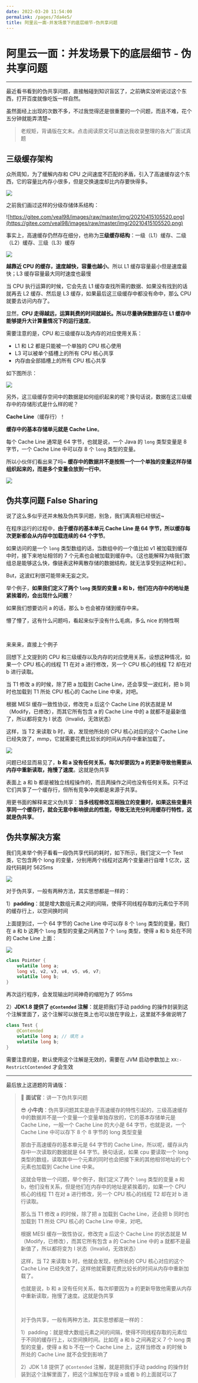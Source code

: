 ```yaml
---
date: 2022-03-20 11:54:00
permalink: /pages/7da4e5/
title: 阿里云一面-并发场景下的底层细节-伪共享问题
---
```

# 阿里云一面：并发场景下的底层细节 - 伪共享问题

---

最近看书看到的伪共享问题，直接触碰到知识盲区了，之前确实没听说过这个东西，打开百度就像吃饭一样自然。

虽然面经上出现的次数不多，不过我觉得还是很重要的一个问题，而且不难，花个五分钟就能弄清楚~

> 老规矩，背诵版在文末。点击阅读原文可以直达我收录整理的各大厂面试真题

## 三级缓存架构

众所周知，为了缓解内存和 CPU 之间速度不匹配的矛盾，引入了高速缓存这个东西，它的容量比内存小很多，但是交换速度却比内存要快得多。

![](https://gitee.com/veal98/images/raw/master/img/20220123103126.png)

之前我们画过这样的分级存储体系结构：

![https://gitee.com/veal98/images/raw/master/img/20210415105520.png](https://gitee.com/veal98/images/raw/master/img/20210415105520.png)

事实上，高速缓存仍然存在细分，也称为**三级缓存结构**：一级（L1）缓存、二级（L2）缓存、三级（L3）缓存

![](https://gitee.com/veal98/images/raw/master/img/20220123103333.png)

**越靠近 CPU 的缓存，速度越快，容量也越小**。所以 L1 缓存容量最小但是速度最快；L3 缓存容量最大同时速度也最慢

当 CPU 执行运算的时候，它会先去 L1 缓存查找所需的数据、如果没有找到的话就再去 L2 缓存、然后是 L3 缓存，如果最后这三级缓存中都没有命中，那么 CPU 就要去访问内存了。

显然，**CPU 走得越远，运算耗费的时间就越长。所以尽量确保数据存在 L1 缓存中能够提升大计算量情况下的运行速度**。

需要注意的是，CPU 和三级缓存以及内存的对应使用关系：

- L1 和 L2 都是只能被一个单独的 CPU 核心使用
- L3 可以被单个插槽上的所有 CPU 核心共享
- 内存由全部插槽上的所有 CPU 核心共享

如下图所示：

![](https://gitee.com/veal98/images/raw/master/img/20220123103836.png)

另外，这三级缓存空间中的数据是如何组织起来的呢？换句话说，数据在这三级缓存中的存储形式是什么样的呢？

**Cache Line**（缓存行）！

**缓存中的基本存储单元就是 Cache Line**。

每个 Cache Line 通常是 64 字节，也就是说，一个 Java 的 `long` 类型变量是 8 字节，一个 Cache Line 中可以存 8 个 `long` 类型的变量。

所以小伙伴们看出来了吗~ **缓存中的数据并不是按照一个一个单独的变量这样存储组织起来的，而是多个变量会放到一行中**。

![](https://gitee.com/veal98/images/raw/master/img/20220123105017.png)

## 伪共享问题 False Sharing

说了这么多似乎还并未触及伪共享问题，别急，我们离真相已经很近~

在程序运行的过程中，**由于缓存的基本单元 Cache Line 是 64 字节，所以缓存每次更新都会从内存中加载连续的 64 个字节**。

如果访问的是一个 `long` 类型数组的话，当数组中的一个值比如 v1 被加载到缓存中时，接下来地址相邻的 7 个元素也会被加载到缓存中。（这也能解释为啥我们数组总是能够这么快，像链表这种离散存储的数据结构，就无法享受到这种红利）。

But，这波红利很可能带来无妄之灾。

举个例子，**如果我们定义了两个 `long` 类型的变量 a 和 b，他们在内存中的地址是紧挨着的，会出现什么问题**？

如果我们想要访问 a 的话，那么 b 也会被存储到缓存中来。

懵了懵了，这有什么问题吗，看起来似乎没有什么毛病，多么 nice 的特性啊

<br>

来来来，直接上个例子

回想下上文提到的 CPU 和三级缓存以及内存的对应使用关系，设想这种情况，如果一个 CPU 核心的线程 T1 在对 a 进行修改，另一个 CPU 核心的线程 T2 却在对 b 进行读取。

当 T1 修改 a 的时候，除了把 a 加载到 Cache Line，还会享受一波红利，把 b 同时也加载到 T1 所处 CPU 核心的 Cache Line 中来，对吧。

根据 MESI 缓存一致性协议，修改完 a 后这个 Cache Line 的状态就是 M（Modify，已修改），而其它所有包含 a 的 Cache Line 中的 a 就都不是最新值了，所以都将变为 I 状态（Invalid，无效状态）

这样，当 T2 来读取 b 时，诶，发现他所处的 CPU 核心对应的这个 Cache Line 已经失效了，mmp，它就需要花费比较长的时间从内存中重新加载了。

![](https://gitee.com/veal98/images/raw/master/img/20220123111338.png)



问题已经显而易见了，**b 和 a 没有任何关系，每次却要因为 a 的更新导致他需要从内存中重新读取，拖慢了速度**。这就是伪共享

表面上 a 和 b 都是被独立线程操作的，而且两操作之间也没有任何关系。只不过它们共享了一个缓存行，但所有竞争冲突都是来源于共享。

用更书面的解释来定义伪共享：**当多线程修改互相独立的变量时，如果这些变量共享同一个缓存行，就会无意中影响彼此的性能，导致无法充分利用缓存行特性，这就是伪共享**。

## 伪共享解决方案

我们先来举个例子看看一段伪共享代码的耗时，如下所示，我们定义一个 Test 类，它包含两个 long 的变量，分别用两个线程对这两个变量进行自增 1 亿次，这段代码耗时 5625ms

![](https://gitee.com/veal98/images/raw/master/img/20220123111958.png)

对于伪共享，一般有两种方法，其实思想都是一样的：

1）**padding**：就是增大数组元素之间的间隔，使得不同线程存取的元素位于不同的缓存行上，以空间换时间

上面提到过，一个 64 字节的 Cache Line 中可以存 8 个 `long` 类型的变量，我们在 a 和 b 这两个 `long` 类型的变量之间再加 7 个 `long` 类型，使得 a 和 b 处在不同的 Cache Line 上面：

![](https://gitee.com/veal98/images/raw/master/img/20220123112656.png)

```java
class Pointer {
    volatile long a;
    long v1, v2, v3, v4, v5, v6, v7;
    volatile long b;
}
```

再次运行程序，会发现输出时间神奇的缩短为了 955ms

2）**JDK1.8 提供了 `@Contended` 注解**：就是把我们手动 padding 的操作封装到这个注解里面了，这个注解可以放在类上也可以放在字段上，这里就不多做说明了

```java
class Test {
	@Contended
    volatile long a; // 填充 a
    volatile long b;
}
```

需要注意的是，默认使用这个注解是无效的，需要在 JVM 启动参数加上 `XX:-RestrictContended` 才会生效

---

最后放上这道题的背诵版：

> 🥸 **面试官**：讲一下伪共享问题
>
> 😎 **小牛肉**：伪共享问题其实是由于高速缓存的特性引起的，三级高速缓存中的数据并不是一个变量一个变量单独存放的，它的基本存储单元是 Cache Line，一般一个 Cache Line 的大小是 64 字节，也就是说，一个 Cache Line 中可以存下 8 个 8 字节的 long 类型变量
>
> 那由于高速缓存的基本单元是 64 字节的 Cache Line，所以呢，缓存从内存中一次读取的数据就是 64 字节。换句话说，如果 cpu 要读取一个 long 类型的数组，读取其中一个元素的同时也会把接下来的其他相邻地址的七个元素也加载到 Cache Line 中来。
>
> 这就会导致一个问题，举个例子，我们定义了两个 `long` 类型的变量 a 和 b，他们没有关系，但是他们在内存中的地址是紧挨着的，如果一个 CPU 核心的线程 T1 在对 a 进行修改，另一个 CPU 核心的线程 T2 却在对 b 进行读取。
>
> 那么当 T1 修改 a 的时候，除了把 a 加载到 Cache Line，还会把 b 同时也加载到 T1 所处 CPU 核心的 Cache Line 中来，对吧。
>
> 根据 MESI 缓存一致性协议，修改完 a 后这个 Cache Line 的状态就是 M（Modify，已修改），而其它所有包含 a 的 Cache Line 中的 a 就都不是最新值了，所以都将变为 I 状态（Invalid，无效状态）
>
> 这样，当 T2 来读取 b 时，他就会发现，他所处的 CPU 核心对应的这个 Cache Line 已经失效了，这样他就需要花费比较长的时间从内存中重新加载了。
>
> 也就是说，b 和 a 没有任何关系，每次却要因为 a 的更新导致他需要从内存中重新读取，拖慢了速度。这就是伪共享
>
> <br>
>
> 对于伪共享，一般有两种方法，其实思想都是一样的：
>
> 1）padding：就是增大数组元素之间的间隔，使得不同线程存取的元素位于不同的缓存行上，以空间换时间。比如在 a 和 b 之间再定义 7 个 long 类型的变量，使得 a 和 b 不在一个 Cache Line 上，这样当修改 a 的时候 b 所处的 Cache Line 就不会受到影响了
>
> 2）JDK 1.8 提供了 `@Contended` 注解，就是把我们手动 padding 的操作封装到这个注解里面了，把这个注解加在字段 a 或者 b 的上面就可以了
